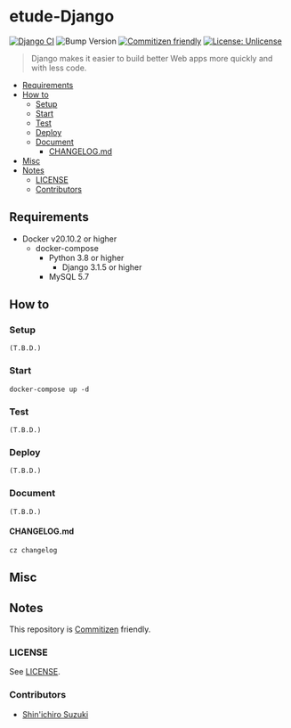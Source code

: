 # etude-Django

[![Django CI](https://github.com/shin-sforzando/etude-Django/workflows/Django%20CI/badge.svg)](https://github.com/shin-sforzando/etude-Django/actions)
![Bump Version](https://github.com/shin-sforzando/etude-Transformers/workflows/Bump%20Version/badge.svg)
[![Commitizen friendly](https://img.shields.io/badge/commitizen-friendly-brightgreen.svg)](http://commitizen.github.io/cz-cli/)
[![License: Unlicense](https://img.shields.io/badge/License-Unlicense-yellow.svg)](https://unlicense.org)

> Django makes it easier to build better Web apps more quickly and with less code.

- [Requirements](#requirements)
- [How to](#how-to)
  - [Setup](#setup)
  - [Start](#start)
  - [Test](#test)
  - [Deploy](#deploy)
  - [Document](#document)
    - [CHANGELOG.md](#changelogmd)
- [Misc](#misc)
- [Notes](#notes)
  - [LICENSE](#license)
  - [Contributors](#contributors)

## Requirements

- Docker v20.10.2 or higher
  - docker-compose
    - Python 3.8 or higher
      - Django 3.1.5 or higher
    - MySQL 5.7

## How to

### Setup

```shell
(T.B.D.)
```

### Start

```shell
docker-compose up -d
```

### Test

```shell
(T.B.D.)
```

### Deploy

```shell
(T.B.D.)
```

### Document

```shell
(T.B.D.)
```

#### CHANGELOG.md

```shell
cz changelog
```

## Misc

## Notes

This repository is [Commitizen](https://commitizen.github.io/cz-cli/) friendly.

### LICENSE

See [LICENSE](LICENSE).

### Contributors

- [Shin'ichiro Suzuki](https://github.com/shin-sforzando)
